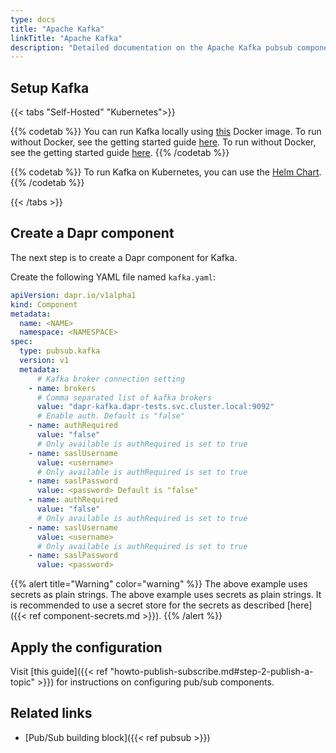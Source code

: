 ```yaml
---
type: docs
title: "Apache Kafka"
linkTitle: "Apache Kafka"
description: "Detailed documentation on the Apache Kafka pubsub component"
---
```


## Setup Kafka
{{< tabs "Self-Hosted" "Kubernetes">}}

{{% codetab %}}
You can run Kafka locally using [this](https://github.com/wurstmeister/kafka-docker) Docker image. To run without Docker, see the getting started guide [here](https://kafka.apache.org/quickstart). To run without Docker, see the getting started guide [here](https://kafka.apache.org/quickstart).
{{% /codetab %}}

{{% codetab %}}
To run Kafka on Kubernetes, you can use the [Helm Chart](https://github.com/helm/charts/tree/master/incubator/kafka#installing-the-chart).
{{% /codetab %}}

{{< /tabs >}}

## Create a Dapr component

The next step is to create a Dapr component for Kafka.

Create the following YAML file named `kafka.yaml`:

```yaml
apiVersion: dapr.io/v1alpha1
kind: Component
metadata:
  name: <NAME>
  namespace: <NAMESPACE>
spec:
  type: pubsub.kafka
  version: v1
  metadata:
      # Kafka broker connection setting
    - name: brokers
      # Comma separated list of kafka brokers
      value: "dapr-kafka.dapr-tests.svc.cluster.local:9092"
      # Enable auth. Default is "false"
    - name: authRequired
      value: "false"
      # Only available is authRequired is set to true
    - name: saslUsername
      value: <username>
      # Only available is authRequired is set to true
    - name: saslPassword
      value: <password> Default is "false"
    - name: authRequired
      value: "false"
      # Only available is authRequired is set to true
    - name: saslUsername
      value: <username>
      # Only available is authRequired is set to true
    - name: saslPassword
      value: <password>
```
{{% alert title="Warning" color="warning" %}}
The above example uses secrets as plain strings. The above example uses secrets as plain strings. It is recommended to use a secret store for the secrets as described [here]({{< ref component-secrets.md >}}).
{{% /alert %}}

## Apply the configuration

Visit [this guide]({{< ref "howto-publish-subscribe.md#step-2-publish-a-topic" >}}) for instructions on configuring pub/sub components.

## Related links
- [Pub/Sub building block]({{< ref pubsub >}})